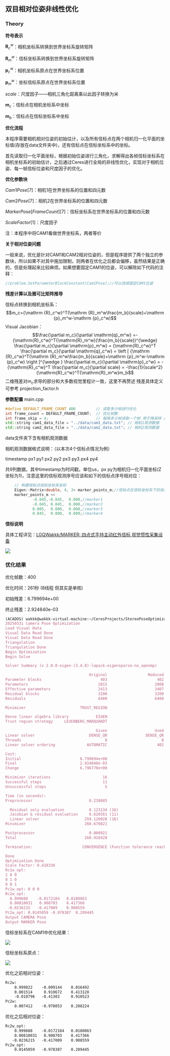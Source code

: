 ## 双目相对位姿非线性优化

### Theory

**符号表示**

$\mathbf{R}_c^w$​：相机坐标系转换到世界坐标系旋转矩阵

$\mathbf{R}_m^w$​：信标坐标系转换到世界坐标系旋转矩阵

$\mathbf{p}_c^w$​：相机坐标系原点在世界坐标系位置

$\mathbf{p}_m^w$​：坐标信标系原点在世界坐标系位置

$scale$：尺度因子——相机三角化距离乘以此因子转换为米

$\mathbf{m}_c$：信标点在相机坐标系中坐标

$\mathbf{m}_b$：信标点在信标坐标系中坐标

**优化流程**

本程序需要相机相对位姿的初始估计，以及所有信标点在两个相机归一化平面的坐标值(存放在data文件夹中)，还有信标点在信标坐标系中的坐标。

首先读取归一化平面坐标，根据初始位姿进行三角化，求解得出各帧信标坐标系在相机坐标系的初始估计，之后通过Ceres进行全局的非线性优化，实现对于相机位姿、每一帧信标位姿和尺度因子的优化。

**优化参数块**

$Cam1 Pose[7]$：相机1在世界坐标系的位置和四元数

$Cam2Pose[7]$：相机2在世界坐标系的位置和四元数

$MarkerPose[FrameCount][7]$：信标坐标系在世界坐标系的位置和四元数

$ScaleFactor[1]$：尺度因子

注：本程序中将CAM1看做世界坐标系，两者等价

**关于相对位姿问题**

一般来说，优化是针对CAM1和CAM2相对位姿的，但是程序提供了两个独立的参数块，所以如果不对其中施加限制，则两者在优化之后都会偏移，虽然结果是正确的，但是处理起来比较麻烦。如果想要固定CAM1的位姿，可以解除如下代码的注释：

```c++
//problem.SetParameterBlockConstant(Cam1Pose);//可以选择固定CAM1位姿
```

**残差计算以及雅可比矩阵推导**

信标点转换到相机坐标系：
$$m_c={\mathrm {R}_c^w}^T(\mathrm {R}_m^w\frac{m_b}{scale}+\mathrm {p}_m^w-\mathrm {p}_c^w)$$
Visual Jacobian：
$$\frac{\partial m_c}{\partial \mathrm{q}_m^w} =-{\mathrm{R}_c^w}^T{\mathrm{R}_m^w}(\frac{m_b}{scale})^{\wedge} 
\frac{\partial m_c}{\partial \mathrm{p}_m^w} = {\mathrm{R}_c^w}^T 
\frac{\partial m_c}{\partial \mathrm{q}_c^w} = \left [ {\mathrm {R}_c^w}^T(\mathrm {R}_m^w\frac{m_b}{scale}+\mathrm {p}_m^w-\mathrm {p}_c^w) \right ]^{\wedge }
\frac{\partial m_c}{\partial \mathrm{p}_c^w} = -{\mathrm{R}_c^w}^T
\frac{\partial m_c}{\partial scale} = -\frac{1}{scale^2}{\mathrm{R}_c^w}^T{\mathrm{R}_m^w}m_b$$
二维残差对$m_c$求导的部分和大多数视觉里程计一致，这里不再赘述
残差具体定义可参考 projection_factor.h

**参数配置** main.cpp

```c++
#define DEFAULT_FRAME_COUNT 400         // 读取多少帧进行优化
int frame_count = DEFAULT_FRAME_COUNT;  // 优化帧数
int frame_skip = 4;                     // 每隔多少帧读取一个帧 用于降采样 提高距离
std::string cam1_data_file = "../data/cam1_data.txt"; // 相机1观测数据
std::string cam2_data_file = "../data/cam2_data.txt"; // 相机2观测数据
```

data文件夹下含有相机观测数据

相机观测数据格式说明：（以本次4个信标点情况为例）

timestamp px1 py1 px2 py2 px3 py3 px4 py4

共9列数据，其中timestamp为时间戳，单位us，px py为相机归一化平面坐标(Z坐标为1)，注意这里的信标观测序号应该和如下的信标点序号相对应：

```c++
	// 构建信标点信标坐标系坐标
	Eigen::Matrix<double, 4, 3> marker_points_m;//信标点在信标坐标系下的坐标
	marker_points_m <<
			-0.045,-0.045,  0.000,//marker1
			-0.045, 0.045,  0.000,//marker2
			0.005,  0.000,  0.000,//marker3
			0.045,  0.000,  0.000;//marker4
```

**信标说明**

具体工程详见：[LGQWakkk/MARKER: 四点式手持主动红外信标 视觉惯性采集设备](https://github.com/LGQWakkk/MARKER)

![](output\marker.png)

### 优化结果

优化帧数：400

优化时间：261秒 (8线程 但其实是单核)

初始残差：6.799694e+00

终止残差：2.924840e-03

```latex
(ACADOS) wakkk@wakkk-virtual-machine:~/CeresProjects/StereoPoseOptimization/Ceres/build$ ./main
20250331 Camera Pose Optimization
Load Visual Data
Visual Data Read Done
Visual Data Read Done
Triangulation
Triangulation Done
Begin Optimization
Begin Solve

Solver Summary (v 2.0.0-eigen-(3.4.0)-lapack-eigensparse-no_openmp)

                                     Original                  Reduced
Parameter blocks                          403                      402
Parameters                               2815                     2808
Effective parameters                     2413                     2407
Residual blocks                          3200                     3200
Residuals                                6400                     6400

Minimizer                        TRUST_REGION

Dense linear algebra library            EIGEN
Trust region strategy     LEVENBERG_MARQUARDT

                                        Given                     Used
Linear solver                        DENSE_QR                 DENSE_QR
Threads                                     8                        8
Linear solver ordering              AUTOMATIC                      402

Cost:
Initial                          6.799694e+00
Final                            2.924840e-03
Change                           6.796770e+00

Minimizer iterations                       16
Successful steps                           11
Unsuccessful steps                          5

Time (in seconds):
Preprocessor                         0.238685

  Residual only evaluation           0.123134 (16)
  Jacobian & residual evaluation     0.626561 (11)
  Linear solver                    259.126028 (16)
Minimizer                          260.670821

Postprocessor                        0.000921
Total                              260.910428

Termination:                      CONVERGENCE (Function tolerance reached. |cost_change|/cost: 1.560248e-07 <= 1.000000e-06)

Done
Optimization Done
Scale Factor: 0.418336
Rc1w_opt: 
1 0 0
0 1 0
0 0 1
Pc1w_opt: 0 0 0
Rc2w_opt: 
  0.999688    -0.0172184   0.0180863
  0.00810031   0.908703    0.417366
 -0.0236215   -0.417089    0.908559
Pc2w_opt: 0.0145059 -0.978387  0.209445
Output CAMERA Pose
Output MARKER Pose
```

信标坐标系在CAM1中优化结果：

![](output\marker_frame.png)

信标坐标系原点：

![](output\marker_origin.png)

优化之前相对位姿：

```latex
Rc2w: 
	0.999822    -0.009144    0.016492
	0.001514     0.910672  	 0.413128
	-0.018796   -0.41303     0.910523
Pc2w: 
	0.007412    -0.978053    0.208224
```

优化之后相对位姿：

```latex
Rc2w_opt: 
    0.999688    -0.0172184   0.0180863
    0.00810031   0.908703    0.417366
   -0.0236215   -0.417089    0.908559
Pc2w_opt: 
    0.0145059   -0.978387    0.209445
```

